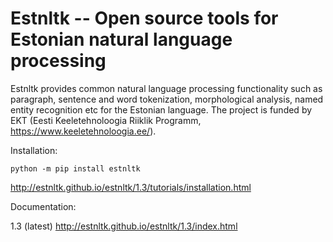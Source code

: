 Estnltk -- Open source tools for Estonian natural language processing
=====================================================================

Estnltk provides common natural language processing functionality such as paragraph, sentence and word tokenization,
morphological analysis, named entity recognition etc for the Estonian language.
The project is funded by EKT (Eesti Keeletehnoloogia Riiklik Programm, https://www.keeletehnoloogia.ee/).


Installation:

```python -m pip install estnltk```

http://estnltk.github.io/estnltk/1.3/tutorials/installation.html

Documentation:

1.3 (latest)
http://estnltk.github.io/estnltk/1.3/index.html

